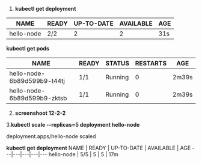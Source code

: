 1. **kubectl get deployment**

NAME      |   READY  | UP-TO-DATE   |AVAILABLE | AGE
---|---|---|---|---
hello-node   |2/2 |    2      |      2 |         31s


**kubectl get pods**

NAME        |                  READY |  STATUS  |  RESTARTS   |AGE
---|---|---|---|---
hello-node-6b89d599b9-t44tj   |1/1   |  Running |  0      |    2m39s
hello-node-6b89d599b9-zktsb  | 1/1    | Running  | 0       |   2m39s


2. **screenshoot 12-2-2**

3.**kubectl scale --replicas=5 deployment hello-node**


deployment.apps/hello-node scaled

**kubectl get deployment**
NAME  |      READY |  UP-TO-DATE  | AVAILABLE  | AGE
---|---|---|---|---
hello-node  | 5/5    | 5     |       5    |       17m
